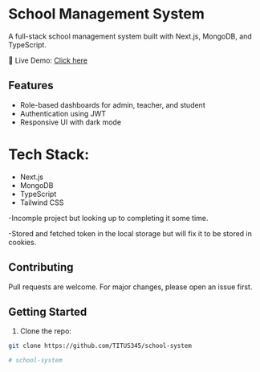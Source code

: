 # School Management System
A full-stack school management system built with Next.js, MongoDB, and TypeScript.

🔗 Live Demo: [Click here](https://your-deployment-link.com)



## Features
- Role-based dashboards for admin, teacher, and student
- Authentication using JWT
- Responsive UI with dark mode


 # Tech Stack:
- Next.js
- MongoDB
- TypeScript
- Tailwind CSS


-Incomple  project but looking up to completing it some time.

-Stored and fetched  token in the local storage but will fix it to be stored in  cookies.

## Contributing
Pull requests are welcome. For major changes, please open an issue first.

## Getting Started

1. Clone the repo:
```bash
git clone https://github.com/TITUS345/school-system

#   s c h o o l - s y s t e m 
 
 